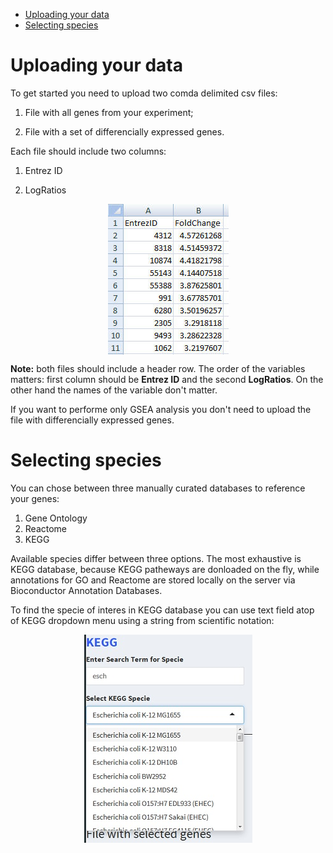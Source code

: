 -   [Uploading your data](#uploading-your-data)
-   [Selecting species](#selecting-species)

Uploading your data
===================

To get started you need to upload two comda delimited csv files:

1.  File with all genes from your experiment;

2.  File with a set of differencially expressed genes.

Each file should include two columns:

1.  Entrez ID

2.  LogRatios

<img src="ExampleDataFormat.jpg" width="193" style="display:block; margin:auto;" />

**Note:** both files should include a header row. The order of the
variables matters: first column should be **Entrez ID** and the second
**LogRatios**. On the other hand the names of the variable don't matter.

If you want to performe only GSEA analysis you don't need to upload the
file with differencially expressed genes.

Selecting species
=================

You can chose between three manually curated databases to reference your
genes:

1.  Gene Ontology
2.  Reactome
3.  KEGG

Available species differ between three options. The most exhaustive is
KEGG database, because KEGG patheways are donloaded on the fly, while
annotations for GO and Reactome are stored locally on the server via
Bioconductor Annotation Databases.

To find the specie of interes in KEGG database you can use text field
atop of KEGG dropdown menu using a string from scientific notation:

<img src="SelectingKEGGSpecie.jpg" width="269" style="display:block; margin:auto;" />
